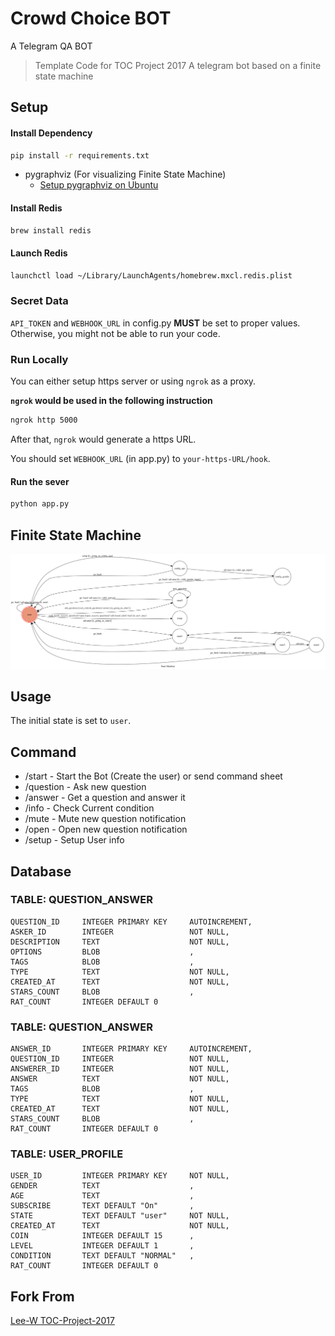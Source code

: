 # Crowd Choice BOT

A Telegram QA BOT

> Template Code for TOC Project 2017
> A telegram bot based on a finite state machine

## Setup


#### Install Dependency
```sh
pip install -r requirements.txt
```

* pygraphviz (For visualizing Finite State Machine)
    * [Setup pygraphviz on Ubuntu](http://www.jianshu.com/p/a3da7ecc5303)

#### Install Redis
```sh
brew install redis
```

#### Launch Redis
```sh
launchctl load ~/Library/LaunchAgents/homebrew.mxcl.redis.plist
```

### Secret Data

`API_TOKEN` and `WEBHOOK_URL` in config.py **MUST** be set to proper values.
Otherwise, you might not be able to run your code.

### Run Locally
You can either setup https server or using `ngrok` as a proxy.

**`ngrok` would be used in the following instruction**

```sh
ngrok http 5000
```

After that, `ngrok` would generate a https URL.

You should set `WEBHOOK_URL` (in app.py) to `your-https-URL/hook`.

#### Run the sever

```sh
python app.py
```

## Finite State Machine
![fsm](./img/show-fsm.png)

## Usage
The initial state is set to `user`.


## Command
* /start - Start the Bot (Create the user) or send command sheet
* /question - Ask new question 
* /answer - Get a question and answer it 
* /info - Check Current condition 
* /mute - Mute new question notification
* /open - Open new question notification
* /setup - Setup User info

## Database

### TABLE: QUESTION_ANSWER
 	QUESTION_ID     INTEGER PRIMARY KEY     AUTOINCREMENT,
    ASKER_ID        INTEGER                 NOT NULL,
    DESCRIPTION     TEXT                    NOT NULL,
    OPTIONS         BLOB                    ,
    TAGS            BLOB                    ,
    TYPE            TEXT                    NOT NULL,
    CREATED_AT      TEXT                    NOT NULL,
    STARS_COUNT     BLOB                    ,
    RAT_COUNT       INTEGER DEFAULT 0

### TABLE: QUESTION_ANSWER
 	ANSWER_ID       INTEGER PRIMARY KEY     AUTOINCREMENT,
    QUESTION_ID     INTEGER                 NOT NULL,
    ANSWERER_ID     INTEGER                 NOT NULL,
    ANSWER          TEXT                    NOT NULL,
    TAGS            BLOB                    ,
    TYPE            TEXT                    NOT NULL,
    CREATED_AT      TEXT                    NOT NULL,
    STARS_COUNT     BLOB                    ,
    RAT_COUNT       INTEGER DEFAULT 0

### TABLE: USER_PROFILE
	USER_ID         INTEGER PRIMARY KEY     NOT NULL,
    GENDER          TEXT                    ,
    AGE             TEXT                    ,
    SUBSCRIBE       TEXT DEFAULT "On"       ,
    STATE           TEXT DEFAULT "user"     NOT NULL,
    CREATED_AT      TEXT                    NOT NULL,
    COIN            INTEGER DEFAULT 15      ,
    LEVEL           INTEGER DEFAULT 1       ,                
    CONDITION       TEXT DEFAULT "NORMAL"   ,
    RAT_COUNT       INTEGER DEFAULT 0


## Fork From 
[Lee-W TOC-Project-2017](https://github.com/Lee-W/TOC-Project-2017)

